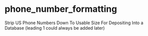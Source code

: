 # phone_number_formatting
Strip US Phone Numbers Down To Usable Size For Depositing Into a Database (leading 1 could always be added later)

